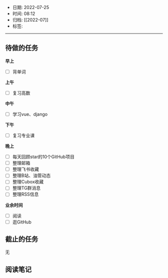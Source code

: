 - 日期: 2022-07-25
- 时间: 08:12
- 归档: [[2022-07]]
- 标签: 
---

## 待做的任务

**早上**

- [ ] 背单词

**上午**

- [ ] 复习高数

**中午**

- [ ] 学习vue、django

**下午**

- [ ] 复习专业课

**晚上**

- [ ] 每天回顾star的10个GitHub项目
- [ ] 整理邮箱
- [ ] 整理飞书收藏
- [ ] 整理B站、油管动态
- [ ] 整理Cubox收藏
- [ ] 整理TG群消息
- [ ] 整理RSS信息

**业余时间**

- [ ] 阅读 
- [ ] 逛GitHub

## 截止的任务

无

## 阅读笔记




